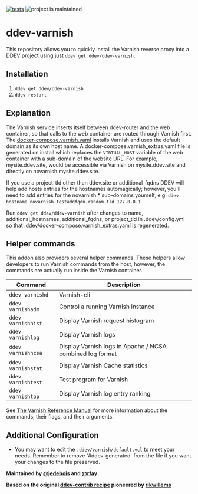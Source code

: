 [![tests](https://github.com/ddev/ddev-varnish/actions/workflows/tests.yml/badge.svg)](https://github.com/ddev/ddev-varnish/actions/workflows/tests.yml) ![project is maintained](https://img.shields.io/maintenance/yes/2024.svg)

# ddev-varnish

This repository allows you to quickly install the Varnish reverse proxy into a [DDEV](https://ddev.readthedocs.io) project using just `ddev get ddev/ddev-varnish`.

## Installation

1. `ddev get ddev/ddev-varnish`
2. `ddev restart`

## Explanation

The Varnish service inserts itself between ddev-router and the web container, so that calls
to the web container are routed through Varnish first. The [docker-compose.varnish.yaml](https://github.com/ddev/ddev-contrib/blob/master/docker-compose-services/varnish/docker-compose.varnish.yml)
installs Varnish and uses the default domain as its own host name. A docker-compose.varnish_extras.yaml file is generated on install which replaces the ```VIRTUAL_HOST``` variable of the web container with a sub-domain of the website URL. For example, mysite.ddev.site, would be accessible via Varnish on mysite.ddev.site and directly on novarnish.mysite.ddev.site.

If you use a project_tld other than ddev.site or additional_fqdns DDEV will help add hosts entries for the hostnames automagically; however, you'll need to add entries for the novarnish.* sub-domains yourself, e.g. `ddev hostname novarnish.testaddfqdn.random.tld 127.0.0.1`.

Run `ddev get ddev/ddev-varnish` after changes to name, additional_hostnames, additional_fqdns, or project_tld in .ddev/config.yml so that .ddev/docker-compose.varnish_extras.yaml is regenerated.

## Helper commands

This addon also providers several helper commands. These helpers allow developers to run Varnish commands from the host, however, the commands are actually run inside the Varnish container.

| Command | Description |
| --- | --- |
| `ddev varnishd` | Varnish-cli |
| `ddev varnishadm` | Control a running Varnish instance |
| `ddev varnishhist` | Display Varnish request histogram |
| `ddev varnishlog` | Display Varnish logs |
| `ddev varnishncsa` | Display Varnish logs in Apache / NCSA combined log format |
| `ddev varnishstat` | Display Varnish Cache statistics |
| `ddev varnishtest` | Test program for Varnish |
| `ddev varnishtop` | Display Varnish log entry ranking |

See [The Varnish Reference Manual](https://varnish-cache.org/docs/6.5/reference/index.html) for more information about the commands, their flags, and their arguments.

## Additional Configuration

* You may want to edit the `.ddev/varnish/default.vcl` to meet your needs. Remember to remove '#ddev-generated' from the file if you want your changes to the file preserved.

**Maintained by [@jedebois](https://github.com/jedubois) and [@rfay](https://github.com/rfay)**

**Based on the original [ddev-contrib recipe](https://github.com/ddev/ddev-contrib/tree/master/docker-compose-services/varnish) pioneered by [rikwillems](https://github.com/rikwillems)**
